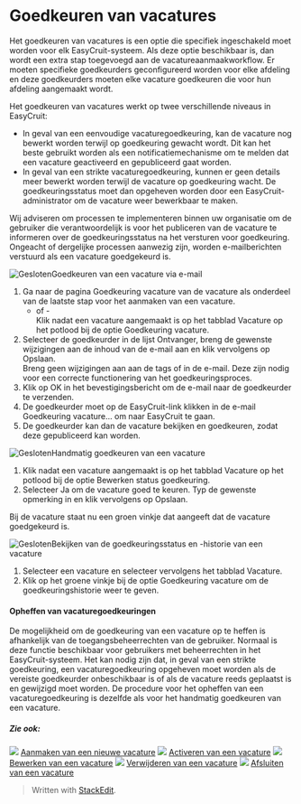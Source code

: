 # Goedkeuren van vacatures

Het goedkeuren van vacatures is een optie die specifiek ingeschakeld moet worden voor elk EasyCruit-systeem. Als deze optie beschikbaar is, dan wordt een extra stap toegevoegd aan de vacatureaanmaakworkflow. Er moeten specifieke goedkeurders geconfigureerd worden voor elke afdeling en deze goedkeurders moeten elke vacature goedkeuren die voor hun afdeling aangemaakt wordt.

Het goedkeuren van vacatures werkt op twee verschillende niveaus in EasyCruit:

-   In geval van een eenvoudige vacaturegoedkeuring, kan de vacature nog bewerkt worden terwijl op goedkeuring gewacht wordt. Dit kan het beste gebruikt worden als een notificatiemechanisme om te melden dat een vacature geactiveerd en gepubliceerd gaat worden.
-   In geval van een strikte vacaturegoedkeuring, kunnen er geen details meer bewerkt worden terwijl de vacature op goedkeuring wacht. De goedkeuringsstatus moet dan opgeheven worden door een EasyCruit-administrator om de vacature weer bewerkbaar te maken.

Wij adviseren om processen te implementeren binnen uw organisatie om de gebruiker die verantwoordelijk is voor het publiceren van de vacature te informeren over de goedkeuringsstatus na het versturen voor goedkeuring. Ongeacht of dergelijke processen aanwezig zijn, worden e-mailberichten verstuurd als een vacature goedgekeurd is.

![Gesloten](../Skins/Default/Stylesheets/Images/transparent.gif)Goedkeuren van een vacature via e-mail

1.  Ga naar de pagina  Goedkeuring vacature  van de vacature als onderdeel van de laatste stap voor het aanmaken van een vacature.  
    - of -  
    Klik nadat een vacature aangemaakt is op het tabblad  Vacature  op het potlood bij de optie  Goedkeuring vacature.
2.  Selecteer de goedkeurder in de lijst  Ontvanger, breng de gewenste wijzigingen aan de inhoud van de e-mail aan en klik vervolgens op  Opslaan.  
    Breng geen wijzigingen aan aan de tags  <project /> of <approval-link />  in de e-mail. Deze zijn nodig voor een correcte functionering van het goedkeuringsproces.
3.  Klik op  OK  in het bevestigingsbericht om de e-mail naar de goedkeurder te verzenden.
4.  De goedkeurder moet op de EasyCruit-link klikken in de e-mail  Goedkeuring vacature...  om naar EasyCruit te gaan.
5.  De goedkeurder kan dan de vacature bekijken en goedkeuren, zodat deze gepubliceerd kan worden.

![Gesloten](../Skins/Default/Stylesheets/Images/transparent.gif)Handmatig goedkeuren van een vacature

1.  Klik nadat een vacature aangemaakt is op het tabblad  Vacature  op het potlood bij de optie  Bewerken status goedkeuring.
2.  Selecteer  Ja  om de vacature goed te keuren. Typ de gewenste opmerking in en klik vervolgens op  Opslaan.

Bij de vacature staat nu een groen vinkje dat aangeeft dat de vacature goedgekeurd is.

![Gesloten](../Skins/Default/Stylesheets/Images/transparent.gif)Bekijken van de goedkeuringsstatus en -historie van een vacature

1.  Selecteer een vacature en selecteer vervolgens het tabblad  Vacature.
2.  Klik op het groene vinkje bij de optie  Goedkeuring vacature  om de goedkeuringshistorie weer te geven.

#### Opheffen van vacaturegoedkeuringen

De mogelijkheid om de goedkeuring van een vacature op te heffen is afhankelijk van de toegangsbeheerrechten van de gebruiker. Normaal is deze functie beschikbaar voor gebruikers met beheerrechten in het EasyCruit-systeem. Het kan nodig zijn dat, in geval van een strikte goedkeuring, een vacaturegoedkeuring opgeheven moet worden als de vereiste goedkeurder onbeschikbaar is of als de vacature reeds geplaatst is en gewijzigd moet worden. De procedure voor het opheffen van een vacaturegoedkeuring is dezelfde als voor het handmatig goedkeuren van een vacature.

##### Zie ook:

![](../Resources/Images/icon-document-link.png)  [Aanmaken van een nieuwe vacature](creating_a_new_vacancy.htm)
![](../Resources/Images/icon-document-link.png)  [Activeren van een vacature](activating_a_vacancy.htm)
![](../Resources/Images/icon-document-link.png)  [Bewerken van een vacature](editing_a_vacancy.htm)
![](../Resources/Images/icon-document-link.png)  [Verwijderen van een vacature](deleting_a_vacancy.htm)
![](../Resources/Images/icon-document-link.png)  [Afsluiten van een vacature](closing_a_vacancy.htm)


> Written with [StackEdit](https://stackedit.io/).
<!--stackedit_data:
eyJoaXN0b3J5IjpbMjAyMjY0Mzg3N119
-->